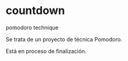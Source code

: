 # countdown
pomodoro technique

Se trata de un proyecto de técnica Pomodoro.

Está en proceso de finalización.
